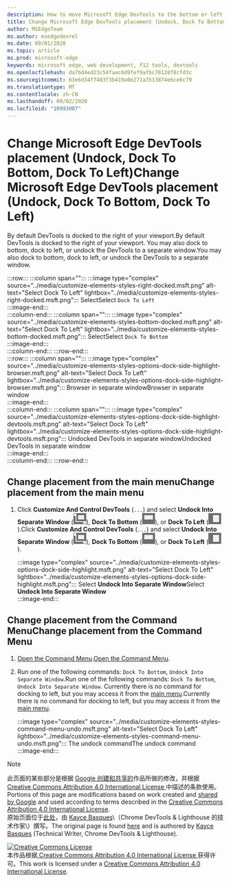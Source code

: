 ```yaml
---
description: How to move Microsoft Edge DevTools to the bottom or left of your viewport, or to a separate window.
title: Change Microsoft Edge DevTools placement (Undock, Dock To Bottom, Dock To Left)
author: MSEdgeTeam
ms.author: msedgedevrel
ms.date: 09/01/2020
ms.topic: article
ms.prod: microsoft-edge
keywords: microsoft edge, web development, f12 tools, devtools
ms.openlocfilehash: da7bd4ed23c54faac6d9fef9afbc78128f8cfd3c
ms.sourcegitcommit: 63e6d34ff483f3b419a0e271a3513874e6ce6c79
ms.translationtype: MT
ms.contentlocale: zh-CN
ms.lasthandoff: 09/02/2020
ms.locfileid: "10993007"
---
```

<!-- Copyright Kayce Basques 

   Licensed under the Apache License, Version 2.0 (the "License");
   you may not use this file except in compliance with the License.
   You may obtain a copy of the License at

       https://www.apache.org/licenses/LICENSE-2.0

   Unless required by applicable law or agreed to in writing, software
   distributed under the License is distributed on an "AS IS" BASIS,
   WITHOUT WARRANTIES OR CONDITIONS OF ANY KIND, either express or implied.
   See the License for the specific language governing permissions and
   limitations under the License.  -->





# <span data-ttu-id="6863f-104">Change Microsoft Edge DevTools placement (Undock, Dock To Bottom, Dock To Left)</span><span class="sxs-lookup"><span data-stu-id="6863f-104">Change Microsoft Edge DevTools placement (Undock, Dock To Bottom, Dock To Left)</span></span>   



<span data-ttu-id="6863f-105">By default DevTools is docked to the right of your viewport.</span><span class="sxs-lookup"><span data-stu-id="6863f-105">By default DevTools is docked to the right of your viewport.</span></span>  <span data-ttu-id="6863f-106">You may also dock to bottom, dock to left, or undock the DevTools to a separate window.</span><span class="sxs-lookup"><span data-stu-id="6863f-106">You may also dock to bottom, dock to left, or undock the DevTools to a separate window.</span></span>  

:::row:::
   :::column span="":::
      :::image type="complex" source="../media/customize-elements-styles-right-docked.msft.png" alt-text="Select Dock To Left" lightbox="../media/customize-elements-styles-right-docked.msft.png":::
         <span data-ttu-id="6863f-108">Select</span><span class="sxs-lookup"><span data-stu-id="6863f-108">Select</span></span> `Dock To Left`  
      :::image-end:::  
   :::column-end:::
   :::column span="":::
      :::image type="complex" source="../media/customize-elements-styles-bottom-docked.msft.png" alt-text="Select Dock To Left" lightbox="../media/customize-elements-styles-bottom-docked.msft.png":::
         <span data-ttu-id="6863f-110">Select</span><span class="sxs-lookup"><span data-stu-id="6863f-110">Select</span></span> `Dock To Bottom`  
      :::image-end:::  
   :::column-end:::
:::row-end:::  
:::row:::
   :::column span="":::
      :::image type="complex" source="../media/customize-elements-styles-options-dock-side-highlight-browser.msft.png" alt-text="Select Dock To Left" lightbox="../media/customize-elements-styles-options-dock-side-highlight-browser.msft.png":::
         <span data-ttu-id="6863f-112">Browser in separate window</span><span class="sxs-lookup"><span data-stu-id="6863f-112">Browser in separate window</span></span>  
      :::image-end:::  
   :::column-end:::
   :::column span="":::
      :::image type="complex" source="../media/customize-elements-styles-options-dock-side-highlight-devtools.msft.png" alt-text="Select Dock To Left" lightbox="../media/customize-elements-styles-options-dock-side-highlight-devtools.msft.png":::
         <span data-ttu-id="6863f-114">Undocked DevTools in separate window</span><span class="sxs-lookup"><span data-stu-id="6863f-114">Undocked DevTools in separate window</span></span>  
      :::image-end:::  
   :::column-end:::
:::row-end:::  

## <span data-ttu-id="6863f-115">Change placement from the main menu</span><span class="sxs-lookup"><span data-stu-id="6863f-115">Change placement from the main menu</span></span>   

1.  <span data-ttu-id="6863f-116">Click **Customize And Control DevTools** \(`...`\) and select **Undock Into Separate Window** \(![Undock][ImageUndockIcon]\), **Dock To Bottom** \(![Dock To Bottom][ImageBottomIcon]\), or **Dock To Left** \(![Dock To Left][ImageLeftIcon]\).</span><span class="sxs-lookup"><span data-stu-id="6863f-116">Click **Customize And Control DevTools** \(`...`\) and select **Undock Into Separate Window** \(![Undock][ImageUndockIcon]\), **Dock To Bottom** \(![Dock To Bottom][ImageBottomIcon]\), or **Dock To Left** \(![Dock To Left][ImageLeftIcon]\).</span></span>  
    
    :::image type="complex" source="../media/customize-elements-styles-options-dock-side-highlight.msft.png" alt-text="Select Dock To Left" lightbox="../media/customize-elements-styles-options-dock-side-highlight.msft.png":::
       <span data-ttu-id="6863f-118">Select **Undock Into Separate Window**</span><span class="sxs-lookup"><span data-stu-id="6863f-118">Select **Undock Into Separate Window**</span></span>  
    :::image-end:::  
    
## <span data-ttu-id="6863f-119">Change placement from the Command Menu</span><span class="sxs-lookup"><span data-stu-id="6863f-119">Change placement from the Command Menu</span></span>   

1.  <span data-ttu-id="6863f-120">[Open the Command Menu][DevtoolsCommandMenu].</span><span class="sxs-lookup"><span data-stu-id="6863f-120">[Open the Command Menu][DevtoolsCommandMenu].</span></span>  
1.  <span data-ttu-id="6863f-121">Run one of the following commands: `Dock To Bottom`, `Undock Into Separate Window`.</span><span class="sxs-lookup"><span data-stu-id="6863f-121">Run one of the following commands: `Dock To Bottom`, `Undock Into Separate Window`.</span></span>  <span data-ttu-id="6863f-122">Currently there is no command for docking to left, but you may access it from the [main menu](#change-placement-from-the-main-menu).</span><span class="sxs-lookup"><span data-stu-id="6863f-122">Currently there is no command for docking to left, but you may access it from the [main menu](#change-placement-from-the-main-menu).</span></span>  
    
    :::image type="complex" source="../media/customize-elements-styles-command-menu-undo.msft.png" alt-text="Select Dock To Left" lightbox="../media/customize-elements-styles-command-menu-undo.msft.png":::
       <span data-ttu-id="6863f-124">The undock command</span><span class="sxs-lookup"><span data-stu-id="6863f-124">The undock command</span></span>  
    :::image-end:::  
    
<!--  
 


-->  

<!-- image links -->  

[ImageUndockIcon]: ../media/undock-icon.msft.png  
[ImageBottomIcon]: ../media/bottom-icon.msft.png  
[ImageLeftIcon]: ../media/left-icon.msft.png  

<!-- links -->  

[DevtoolsCommandMenu]: ../command-menu/index.md "Run commands with the Microsoft Edge DevTools Command menu | Microsoft Docs"  

> [!NOTE]
> <span data-ttu-id="6863f-126">此页面的某些部分是根据 [Google 创建和共享的][GoogleSitePolicies]作品所做的修改，并根据[ Creative Commons Attribution 4.0 International License ][CCA4IL]中描述的条款使用。</span><span class="sxs-lookup"><span data-stu-id="6863f-126">Portions of this page are modifications based on work created and [shared by Google][GoogleSitePolicies] and used according to terms described in the [Creative Commons Attribution 4.0 International License][CCA4IL].</span></span>  
> <span data-ttu-id="6863f-127">原始页面位于[此处](https://developers.google.com/web/tools/chrome-devtools/customize/placement)，由 [Kayce Basques][KayceBasques]\（Chrome DevTools \& Lighthouse 的技术作家\）撰写。</span><span class="sxs-lookup"><span data-stu-id="6863f-127">The original page is found [here](https://developers.google.com/web/tools/chrome-devtools/customize/placement) and is authored by [Kayce Basques][KayceBasques] \(Technical Writer, Chrome DevTools \& Lighthouse\).</span></span>  

[![Creative Commons License][CCby4Image]][CCA4IL]  
<span data-ttu-id="6863f-129">本作品根据[ Creative Commons Attribution 4.0 International License ][CCA4IL]获得许可。</span><span class="sxs-lookup"><span data-stu-id="6863f-129">This work is licensed under a [Creative Commons Attribution 4.0 International License][CCA4IL].</span></span>  

[CCA4IL]: https://creativecommons.org/licenses/by/4.0  
[CCby4Image]: https://i.creativecommons.org/l/by/4.0/88x31.png  
[GoogleSitePolicies]: https://developers.google.com/terms/site-policies  
[KayceBasques]: https://developers.google.com/web/resources/contributors/kaycebasques  
